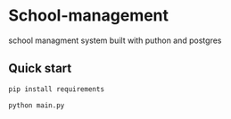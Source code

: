 # School-management

school managment system built with puthon and postgres


## Quick start 
```bash
pip install requirements
```
```bash
python main.py
```
